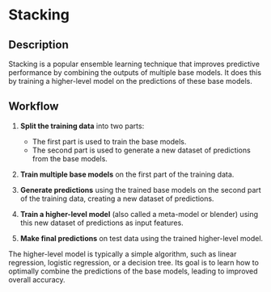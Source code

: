 # Stacking

## Description

Stacking is a popular ensemble learning technique that improves predictive performance by combining the outputs of multiple base models. It does this by training a higher-level model on the predictions of these base models.

## Workflow

1. **Split the training data** into two parts:

   - The first part is used to train the base models.
   - The second part is used to generate a new dataset of predictions from the base models.

2. **Train multiple base models** on the first part of the training data.
3. **Generate predictions** using the trained base models on the second part of the training data, creating a new dataset of predictions.
4. **Train a higher-level model** (also called a meta-model or blender) using this new dataset of predictions as input features.
5. **Make final predictions** on test data using the trained higher-level model.

The higher-level model is typically a simple algorithm, such as linear regression, logistic regression, or a decision tree. Its goal is to learn how to optimally combine the predictions of the base models, leading to improved overall accuracy.
